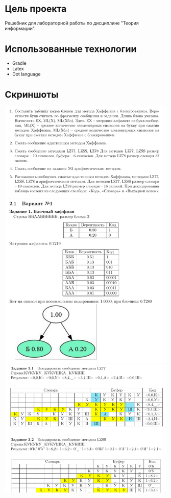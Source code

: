 
# Цель проекта
Решебник для лабораторной работы по дисциплине "Теория информации". 

# Использованные технологии
- Gradle
- Latex
- Dot language

# Скриншоты


![pic1](https://github.com/fizlrock/code2code/blob/main/images/task.png)
![pic1](https://github.com/fizlrock/code2code/blob/main/images/executed_task_part1.png)
![pic1](https://github.com/fizlrock/code2code/blob/main/images/executed_task_part2.png)
